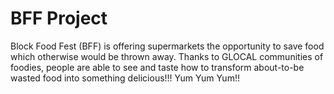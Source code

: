 BFF Project
=========

Block Food Fest (BFF) is offering supermarkets 
the opportunity to save food which otherwise
would be thrown away. 
Thanks to GLOCAL communities of foodies, 
people are able to see and taste 
how to transform about-to-be wasted food 
into something delicious!!!
Yum Yum Yum!!